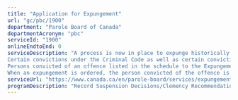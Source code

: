 ```yaml
---
title: "Application for Expungement"
url: "gc/pbc/1900"
department: "Parole Board of Canada"
departmentAcronym: "pbc"
serviceId: "1900"
onlineEndtoEnd: 0
serviceDescription: "A process is now in place to expunge historically unjust convictions, which includes eligible offences involving consensual sexual activity with a same-sex partner that would be lawful today.
Certain convictions under the Criminal Code as well as certain convictions under the National Defence Act are eligible for expungement.
Persons convicted of an offence listed in the schedule to the Expungement Act are eligible to submit an application to the PBC to have the record(s) of their conviction(s) expunged. If the person is deceased, an appropriate representative, such as a close family member or a trustee, can apply on their behalf.
When an expungement is ordered, the person convicted of the offence is deemed never to have been convicted of that offence."
serviceUrl: "https://www.canada.ca/en/parole-board/services/expungements/expungement.html"
programDescription: "Record Suspension Decisions/Clemency Recommendations"
---
```

